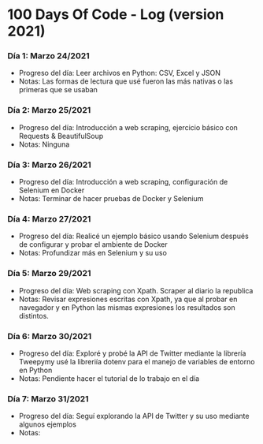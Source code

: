 # 100 Days Of Code - Log (version 2021)

### Día 1: Marzo 24/2021
- Progreso del día: Leer archivos en Python: CSV, Excel y JSON
- Notas: Las formas de lectura que usé fueron las más nativas o las primeras que se usaban

### Día 2: Marzo 25/2021
- Progreso del día: Introducción a web scraping, ejercicio básico con Requests & BeautifulSoup
- Notas: Ninguna

### Día 3: Marzo 26/2021
- Progreso del día: Introducción a web scraping, configuración de Selenium en Docker
- Notas: Terminar de hacer pruebas de Docker y Selenium

### Día 4: Marzo 27/2021
- Progreso del día: Realicé un ejemplo básico usando Selenium después de configurar y probar el ambiente de Docker
- Notas: Profundizar más en Selenium y su uso

### Día 5: Marzo 29/2021
- Progreso del día: Web scraping con Xpath. Scraper al diario la republica
- Notas: Revisar expresiones escritas con Xpath, ya que al probar en navegador y en Python las mismas expresiones los resultados son distintos.

### Día 6: Marzo 30/2021
- Progreso del día: Exploré y probé la API de Twitter mediante la librería Tweepymy usé la libreriía dotenv para el manejo de variables de entorno en Python
- Notas: Pendiente hacer el tutorial de lo trabajo en el día

### Día 7: Marzo 31/2021
- Progreso del día: Seguí explorando la API de Twitter y su uso mediante algunos ejemplos
- Notas: 
